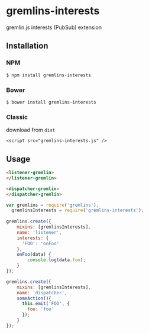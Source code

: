 # gremlins-interests

gremlin.js interests (PubSub) extension

## Installation

### NPM

    $ npm install gremlins-interests
    
### Bower
    
    $ bower install gremlins-interests
    
### Classic

download from `dist` 

    <script src="gremlins-interests.js" />

## Usage

```html
<listener-gremlin>
</listener-gremlin>

<dispatcher-gremlin>
</dispatcher-gremlin>
```

```js
var gremlins = require('gremlins'),
  gremlinsInterests = require('gremlins-interests');
  
gremlins.create({
    mixins: [gremlinsInterests],
    name: 'listener',
    interests: {
      'FOO': 'onFoo'
    },
    onFoo(data) {
        console.log(data.foo);
    }
});  

gremlins.create({
    mixins: [gremlinsInterests],
    name: 'dispatcher',
    someAction(){
      this.emit('FOO', {
        foo: 'foo'
      });
    }
});
```

